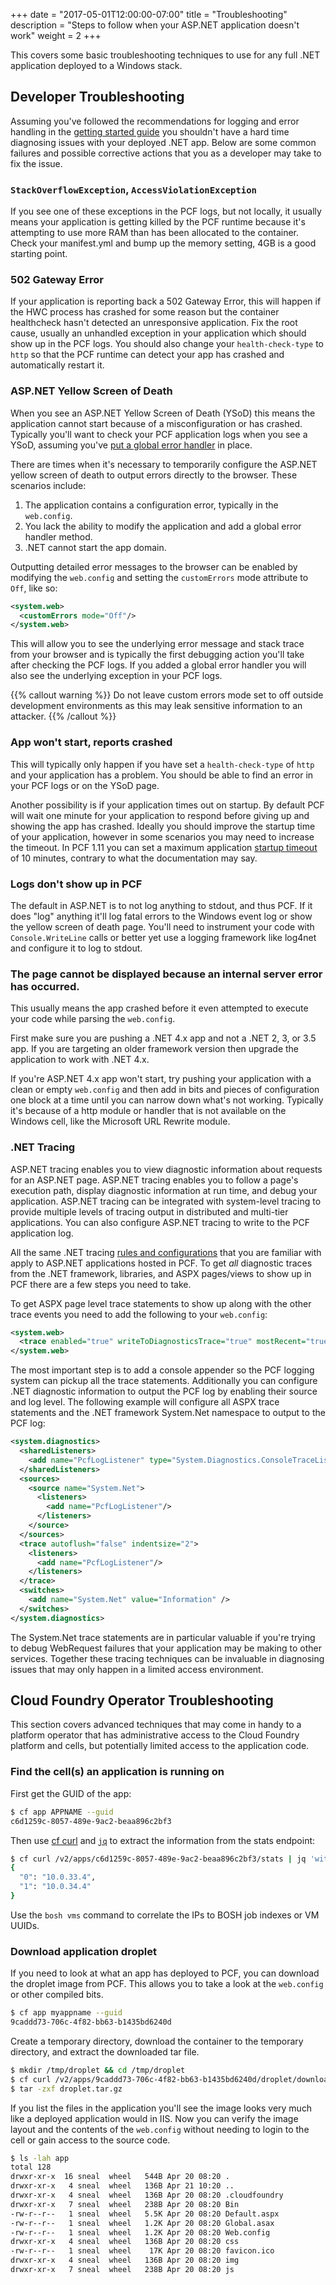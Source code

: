 +++
date = "2017-05-01T12:00:00-07:00"
title = "Troubleshooting"
description = "Steps to follow when your ASP.NET application doesn't work"
weight = 2
+++

This covers some basic troubleshooting techniques to use for any full .NET application deployed to a Windows stack.

## Developer Troubleshooting

Assuming you've followed the recommendations for logging and error handling in the [getting started guide](/intro/getting_started) you shouldn't have a hard time diagnosing issues with your deployed .NET app. Below are some common failures and possible corrective actions that you as a developer may take to fix the issue.

### `StackOverflowException`, `AccessViolationException`

If you see one of these exceptions in the PCF logs, but not locally, it usually means your application is getting killed by the PCF runtime because it's attempting to use more RAM than has been allocated to the container. Check your manifest.yml and bump up the memory setting, 4GB is a good starting point.

### 502 Gateway Error

If your application is reporting back a 502 Gateway Error, this will happen if the HWC process has crashed for some reason but the container healthcheck hasn't detected an unresponsive application. Fix the root cause, usually an unhandled exception in your application which should show up in the PCF logs. You should also change your `health-check-type` to `http` so that the PCF runtime can detect your app has crashed and automatically restart it.

### ASP.NET Yellow Screen of Death

When you see an ASP.NET Yellow Screen of Death (YSoD) this means the application cannot start because of a misconfiguration or has crashed. Typically you'll want to check your PCF application logs when you see a YSoD, assuming you've [put a global error handler](/intro/getting_started/#application-error-handling) in place.

There are times when it's necessary to temporarily configure the ASP.NET yellow screen of death to output errors directly to the browser. These scenarios include:

1. The application contains a configuration error, typically in the `web.config`.
2. You lack the ability to modify the application and add a global error handler method.
3. .NET cannot start the app domain.

 Outputting detailed error messages to the browser can be enabled by modifying the `web.config` and setting the `customErrors` mode attribute to `Off`, like so:

```xml
<system.web>
  <customErrors mode="Off"/>
</system.web>
```

This will allow you to see the underlying error message and stack trace from your browser and is typically the first debugging action you'll take after checking the PCF logs. If you added a global error handler you will also see the underlying exception in your PCF logs.

{{% callout warning %}}
Do not leave custom errors mode set to off outside development environments as this may leak sensitive information to an attacker.
{{% /callout %}}

### App won't start, reports crashed

This will typically only happen if you have set a `health-check-type` of `http` and your application has a problem. You should be able to find an error in your PCF logs or on the YSoD page.

Another possibility is if your application times out on startup. By default PCF will wait one minute for your application to respond before giving up and showing the app has crashed. Ideally you should improve the startup time of your application, however in some scenarios you may need to increase the timeout. In PCF 1.11 you can set a maximum application [startup timeout](https://docs.cloudfoundry.org/devguide/deploy-apps/manifest-attributes.html#timeout) of 10 minutes, contrary to what the documentation may say.

### Logs don't show up in PCF

The default in ASP.NET is to not log anything to stdout, and thus PCF. If it does "log" anything it'll log fatal errors to the Windows event log or show the yellow screen of death page. You'll need to instrument your code with `Console.WriteLine` calls or better yet use a logging framework like log4net and configure it to log to stdout.

### The page cannot be displayed because an internal server error has occurred.

This usually means the app crashed before it even attempted to execute your code while parsing the `web.config`.

First make sure you are pushing a .NET 4.x app and not a .NET 2, 3, or 3.5 app. If you are targeting an older framework version then upgrade the application to work with .NET 4.x.

If you're ASP.NET 4.x app won't start, try pushing your application with a clean or empty `web.config` and then add in bits and pieces of configuration one block at a time until you can narrow down what's not working. Typically it's because of a http module or handler that is not available on the Windows cell, like the Microsoft URL Rewrite module.

### .NET Tracing

ASP.NET tracing enables you to view diagnostic information about requests for an ASP.NET page. ASP.NET tracing enables you to follow a page's execution path, display diagnostic information at run time, and debug your application. ASP.NET tracing can be integrated with system-level tracing to provide multiple levels of tracing output in distributed and multi-tier applications. You can also configure ASP.NET tracing to write to the PCF application log.

All the same .NET tracing [rules and configurations](https://msdn.microsoft.com/en-us/library/b0ectfxd.aspx) that you are familiar with apply to ASP.NET applications hosted in PCF. To get _all_ diagnostic traces from the .NET framework, libraries, and ASPX pages/views to show up in PCF there are a few steps you need to take.

To get ASPX page level trace statements to show up along with the other trace events you need to add the following to your `web.config`:

```xml
<system.web>
  <trace enabled="true" writeToDiagnosticsTrace="true" mostRecent="true" pageOutput="false" />
</system.web>
```

The most important step is to add a console appender so the PCF logging system can pickup all the trace statements. Additionally you can configure .NET diagnostic information to output the PCF log by enabling their source and log level. The following example will configure all ASPX trace statements and the .NET framework System.Net namespace to output to the PCF log:

```xml
<system.diagnostics>
  <sharedListeners>
    <add name="PcfLogListener" type="System.Diagnostics.ConsoleTraceListener" />
  </sharedListeners>
  <sources>
    <source name="System.Net">
      <listeners>
        <add name="PcfLogListener"/>
      </listeners>
    </source>
  </sources>
  <trace autoflush="false" indentsize="2">
    <listeners>
      <add name="PcfLogListener"/>
    </listeners>
  </trace>
  <switches>
    <add name="System.Net" value="Information" />
  </switches>
</system.diagnostics>
```

The System.Net trace statements are in particular valuable if you're trying to debug WebRequest failures that your application may be making to other services. Together these tracing techniques can be invaluable in diagnosing issues that may only happen in a limited access environment.

## Cloud Foundry Operator Troubleshooting

This section covers advanced techniques that may come in handy to a platform operator that has administrative access to the Cloud Foundry platform and cells, but potentially limited access to the application code.

### Find the cell(s) an application is running on

First get the GUID of the app:

```sh
$ cf app APPNAME --guid
c6d1259c-8057-489e-9ac2-beaa896c2bf3
```

Then use [cf curl](http://cli.cloudfoundry.org/en-US/cf/curl.html) and [`jq`](https://stedolan.github.io/jq/) to extract the information from the stats endpoint:

```sh
$ cf curl /v2/apps/c6d1259c-8057-489e-9ac2-beaa896c2bf3/stats | jq 'with_entries(.value = .value.stats.host)'
{
  "0": "10.0.33.4",
  "1": "10.0.34.4"
}
```

Use the `bosh vms` command to correlate the IPs to BOSH job indexes or VM UUIDs.

### Download application droplet

If you need to look at what an app has deployed to PCF, you can download the droplet image from PCF. This allows you to take a look at the `web.config` or other compiled bits.

```sh
$ cf app myappname --guid
9caddd73-706c-4f82-bb63-b1435bd6240d
```

Create a temporary directory, download the container to the temporary directory, and extract the downloaded tar file.

```sh
$ mkdir /tmp/droplet && cd /tmp/droplet
$ cf curl /v2/apps/9caddd73-706c-4f82-bb63-b1435bd6240d/droplet/download > droplet.tar.gz
$ tar -zxf droplet.tar.gz
```

If you list the files in the application you'll see the image looks very much like a deployed application would in IIS. Now you can verify the image layout and the contents of the `web.config` without needing to login to the cell or gain access to the source code.

```sh
$ ls -lah app
total 128
drwxr-xr-x  16 sneal  wheel   544B Apr 20 08:20 .
drwxr-xr-x   4 sneal  wheel   136B Apr 21 10:20 ..
drwxr-xr-x   4 sneal  wheel   136B Apr 20 08:20 .cloudfoundry
drwxr-xr-x   7 sneal  wheel   238B Apr 20 08:20 Bin
-rw-r--r--   1 sneal  wheel   5.5K Apr 20 08:20 Default.aspx
-rw-r--r--   1 sneal  wheel   1.2K Apr 20 08:20 Global.asax
-rw-r--r--   1 sneal  wheel   1.2K Apr 20 08:20 Web.config
drwxr-xr-x   4 sneal  wheel   136B Apr 20 08:20 css
-rw-r--r--   1 sneal  wheel    17K Apr 20 08:20 favicon.ico
drwxr-xr-x   4 sneal  wheel   136B Apr 20 08:20 img
drwxr-xr-x   7 sneal  wheel   238B Apr 20 08:20 js
```

